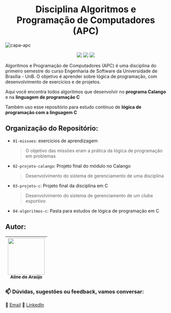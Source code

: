  <h1 align="center">Disciplina Algoritmos e Programação de Computadores (APC) </h1>
 
![capa-apc](https://user-images.githubusercontent.com/31042530/197543928-8d4b330a-9a25-4b56-b003-2202f88390e9.png)

<p align="center">
<img src="https://img.shields.io/badge/status-andamento-green"/>
<img src="https://img.shields.io/badge/t%C3%B3pico-desafio-blue"/>
<img src="https://img.shields.io/github/license/alinearaujodev/apc-unb"/>
</p>

Algoritmos e Programação de Computadores (APC) é uma disciplina do primeiro semestre do curso Engenharia de Software da Universidade de Brasília - UnB. O objetivo é aprender sobre lógica de programação, com desenvolvimento de exercícios e de projetos.

Aqui você encontra todos algoritmos que desenvolvir no **programa Calango** e na **linguagem de programação C**

Também uso esse repositório para estudo contínuo de **lógica de programação com a linguagem C**

## Organização do Repositório:
- `01-missoes`: exercícios de aprendizagem
    > O objetivo das missões eram a prática da lógica de programação em problemas
- `02-projeto-calango`: Projeto final do módulo no Calango
    > Desenvolvimento do sistema de gerenciamento de uma disciplina
- `03-projeto-c`: Projeto final da disciplina em C
    > Desenvolvimento do sistema de gerenciamento de um clube esportivo
- `04-algoritmos-c`: Pasta para estudos de lógica de programação em C

## Autor:
| [<img src="https://user-images.githubusercontent.com/31042530/197561969-8f2d5c7a-2524-4566-82fd-dbbb05c2bb4f.png" width=115><br><sub>Aline de Araújo</sub>](https://github.com/alinearaujodev) |
| :---: |

### 📫 Dúvidas, sugestões ou feedback, vamos conversar: 
📧 [Email](mailto:alinearaujodev@gmail.com)
💼 [LinkedIn](https://www.linkedin.com/in/alinearaujodev)

